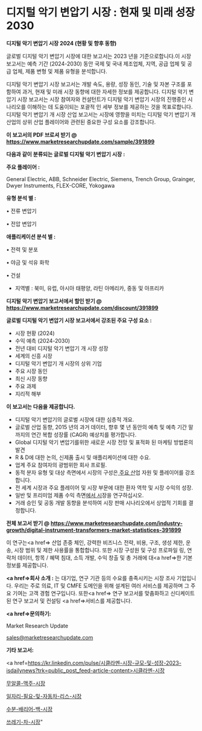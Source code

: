 # 디지털 악기 변압기 시장 : 현재 및 미래 성장 2030

<strong>디지털 악기 변압기 시장 2024 (현황 및 향후 동향)</strong>

글로벌 디지털 악기 변압기 시장에 대한 보고서는 2023 년을 기준으로합니다.이 시장 보고서는 예측 기간 (2024-2030) 동안 국제 및 국내 제조업체, 지역, 공급 업체 및 공급 업체, 제품 변형 및 제품 유형을 분석합니다.

디지털 악기 변압기 시장 보고서는 개발 속도, 용량, 성장 동인, 기술 및 자본 구조를 포함하여 과거, 현재 및 미래 시장 동향에 대한 자세한 정보를 제공합니다. 디지털 악기 변압기 시장 보고서는 시장 참여자와 컨설턴트가 디지털 악기 변압기 시장의 진행중인 시나리오를 이해하는 데 도움이되는 포괄적 인 세부 정보를 제공하는 것을 목표로합니다. 디지털 악기 변압기 개 시장 산업 보고서는 시장에 영향을 미치는 디지털 악기 변압기 개 산업의 상위 산업 플레이어와 관련된 중요한 구성 요소를 강조합니다.



<strong>이 보고서의 PDF 브로셔 받기 @ <a href=https://www.marketresearchupdate.com/sample/391899>https://www.marketresearchupdate.com/sample/391899</a></strong>



<strong>다음과 같이 분류되는 글로벌 디지털 악기 변압기 시장 :</strong>



<strong>주요 플레이어 :</strong>

General Electric, ABB, Schneider Electric, Siemens, Trench Group, Grainger, Dwyer Instruments, FLEX-CORE, Yokogawa



<strong>유형 분석 별 :</strong>

• 전류 변압기

• 전압 변압기



<strong>애플리케이션 분석 별 :</strong>

• 전력 및 분포

• 야금 및 석유 화학

• 건설

<ul>
  <li>지역별 : 북미, 유럽, 아시아 태평양, 라틴 아메리카, 중동 및 아프리카</li>
</ul>


<strong>디지털 악기 변압기 보고서에서 할인 받기 @ <a href=https://www.marketresearchupdate.com/discount/391899>https://www.marketresearchupdate.com/discount/391899</a></strong>



<strong>글로벌 디지털 악기 변압기 시장 보고서에서 강조된 주요 구성 요소 :</strong>
<ul>
  <li>시장 현황 (2024)</li>
  <li>수익 예측 (2024-2030)</li>
  <li>전년 대비 디지털 악기 변압기 개 시장 성장</li>
  <li>세계의 신흥 시장</li>
  <li>디지털 악기 변압기 개 시장의 상위 기업</li>
  <li>주요 시장 동인</li>
  <li>최신 시장 동향</li>
  <li>주요 과제</li>
  <li>지리적 해부</li>
</ul>


<strong>이 보고서는 다음을 제공합니다.</strong>
<ul>
  <li>디지털 악기 변압기의 글로벌 시장에 대한 심층적 개요.</li>
  <li>글로벌 산업 동향, 2015 년의 과거 데이터, 향후 몇 년 동안의 예측 및 예측 기간 말까지의 연간 복합 성장률 (CAGR) 예상치를 평가합니다.</li>
  <li>Global 디지털 악기 변압기를위한 새로운 시장 전망 및 표적화 된 마케팅 방법론의 발견</li>
  <li>R &amp; D에 대한 논의, 신제품 출시 및 애플리케이션에 대한 수요.</li>
  <li>업계 주요 참여자의 광범위한 회사 프로필.</li>
  <li>동적 분자 유형 및 대상 측면에서 시장의 구성은<a href=> 주요 산</a>업 자원 및 플레이어를 강조합니다.</li>
  <li>전 세계 시장과 주요 플레이어 및 시장 부문에 대한 환자 역학 및 시장 수익의 성장.</li>
  <li>일반 및 프리미엄 제품 수익 측면<a href=>에서 시</a>장을 연구하십시오.</li>
  <li>거래 승인 및 공동 개발 동향을 분석하여 시장 판매 시나리오에서 상업적 기회를 결정합니다.</li>
</ul>



<strong>전체 보고서 받기 @ <a href=https://www.marketresearchupdate.com/industry-growth/digital-instrument-transformers-market-statistices-391899>https://www.marketresearchupdate.com/industry-growth/digital-instrument-transformers-market-statistices-391899</a></strong>

이 연구는<a href=> 산업 존중</a> 체인, 강력한 비즈니스 전략, 비용, 구조, 생성 제한, 운송, 시장 범위 및 제한 사용률을 통합합니다. 또한 시장 구성원 및 구성 프로파일 링, 연락처 데이터, 항목 / 혜택 침대, 소득 개발, 수익 창출 및 총 거래에 대<a href=>한 기본 </a>정보를 제공합니다.



<strong><a href=>회사 소</a>개 :</strong>
는 대기업, 연구 기관 등의 수요를 충족시키는 시장 조사 기업입니다. 우리는 주로 의료, IT 및 CMFE 도메인을 위해 설계된 여러 서비스를 제공하며 그 주요 기여는 고객 경험 연구입니다. 또한<a href=> 연구 보</a>고서를 맞춤화하고 신디케이트 된 연구 보고서 및 컨설팅 <a href=>서비스</a>를 제공합니다.



<strong><a href=>문의하기:</a></strong>

Market Research Update

sales@marketresearchupdate.com



<strong>기타 보고서:</strong>

<a href=https://kr.linkedin.com/pulse/시클라멘-시장-규모-및-성장-2023-isdailynews?trk=public_post_feed-article-content>시클라멘-시장</a>

<a href=https://www.linkedin.com/pulse/무알콜-맥주-시장-현재-및-미래-성장-2029-survey-savvy-insights-360-analysis/>무알콜-맥주-시장</a>

<a href=https://www.linkedin.com/pulse/일자리-필요-및-자동차-리스-시장-규모-성장-2023-trendsetters-talk-360-analysis-ns15f/>일자리-필요-및-자동차-리스-시장</a>

<a href=https://www.linkedin.com/pulse/수분-배리어-백-시장-규모-및-성장-2023-market-matrix-musings-analysis-rt2qf>수분-배리어-백-시장</a>

<a href=https://www.linkedin.com/pulse/쓰레기-차-시장-현재-및-미래-성장-2030-market-matrix-musings-analysis-gcemf/>쓰레기-차-시장</a>"
